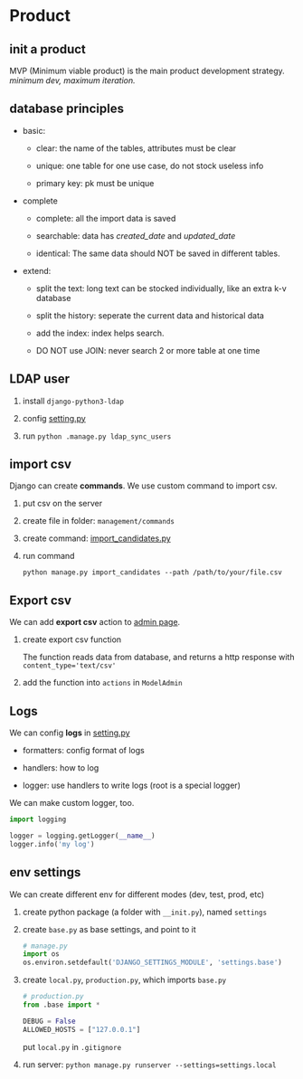 # Product

## init a product

MVP (Minimum viable product) is the main product development strategy.
*minimum dev, maximum iteration.*

## database principles

- basic:

    - clear: the name of the tables, attributes must be clear

    - unique: one table for one use case, do not stock useless info

    - primary key: pk must be unique

- complete

    - complete: all the import data is saved

    - searchable: data has *created_date* and *updated_date*

    - identical: The same data should NOT be saved in different tables.

- extend:

    - split the text: long text can be stocked individually, like an extra k-v database

    - split the history: seperate the current data and historical data

    - add the index: index helps search.

    - DO NOT use JOIN: never search 2 or more table at one time

## LDAP user

1. install `django-python3-ldap`

2. config [setting.py](../recruitment/settings/base.py)

3. run `python .manage.py ldap_sync_users`

## import csv

Django can create **commands**. We use custom command to import csv.

1. put csv on the server

2. create file in folder: `management/commands`

3. create command: [import_candidates.py](../recruitment/interview/management/commands/import_candidates.py)

4. run command

   `python manage.py import_candidates --path /path/to/your/file.csv`

## Export csv

We can add **export csv** action to [admin page](../recruitment/interview/admin.py).

1. create export csv function

   The function reads data from database, and returns a http response with `content_type='text/csv'`

2. add the function into `actions` in `ModelAdmin`

## Logs

We can config **logs** in [setting.py](../recruitment/settings/base.py)

- formatters: config format of logs

- handlers: how to log

- logger: use handlers to write logs (root is a special logger)

We can make custom logger, too.

```python
import logging

logger = logging.getLogger(__name__)
logger.info('my log')
```

## env settings

We can create different env for different modes (dev, test, prod, etc)

1. create python package (a folder with `__init.py`), named `settings`

2. create `base.py` as base settings, and point to it

   ```python
   # manage.py
   import os
   os.environ.setdefault('DJANGO_SETTINGS_MODULE', 'settings.base')
   ```

3. create `local.py`, `production.py`, which imports `base.py`

   ```python
   # production.py
   from .base import *
   
   DEBUG = False
   ALLOWED_HOSTS = ["127.0.0.1"]
   ```
   
   put `local.py` in `.gitignore`

4. run server: `python manage.py runserver --settings=settings.local`


